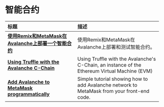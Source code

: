 # 智能合约

| 标题 | 描述 |
| :--- | :--- |
| [**使用Remix和MetaMask在Avalanche上部署一个智能合约**](deploy-a-smart-contract-on-avalanche-using-remix-and-metamask.md) | 使用Remix和MetaMask在Avalanche上部署和测试智能合约。 |
| [**Using Truffle with the Avalanche C-Chain**](using-truffle-with-the-avalanche-c-chain.md) | Using Truffle with the Avalanche's C-Chain, an instance of the Ethereum Virtual Machine \(EVM\) |
| [**Add Avalanche to MetaMask programmatically**](add-avalanche-to-metamask-programmatically.md) | Simple tutorial showing how to add Avalanche network to MetaMask from your front-end code.|

<!--stackedit_data:
eyJoaXN0b3J5IjpbMTI2MjMzODkzNl19
-->